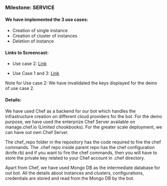 ### Milestone: SERVICE

#### We have implemented the 3 use cases:

* Creation of single instance
* Creation of cluster of instances
* Deletion of instance

#### Links to Screencast:

* Use case 2: [Link](https://www.youtube.com/watch?v=YjQ88XrsRo8)

* Use Case 1 and 3: [Link](https://youtu.be/6GohuMjB7OM)

Note for Use case 2: We have invalidated the keys displayed for the demo of use case 2.


#### Details:

We have used Chef as a backend for our bot which handles the infrastructure creation on different cloud providers for the bot. For the demo purpose, we have used the enterprize Chef Server available on manage.chef.io (Limited chookbooks). For the greater scale deployment, we can have out own Chef Server.

The chef_repo folder in the repository has the code required to fire the chef commands. The .chef repo inside parent repo has the chef configuration (knife.rb) and if you want to fire the chef commands, then you will have to store the private key related to your Chef account in .chef directory.

Apart from Chef, we have used Mongo DB as the intermediate database for out bot. All the details about instances and clusters, configurations, credentials are stored and read from the Mongo DB by the bot.
